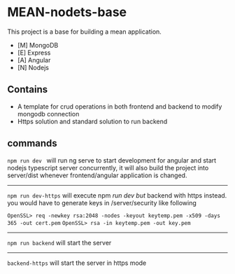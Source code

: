 # MEAN-nodets-base

This project is a base for building a mean application.

- [M] MongoDB
- [E] Express
- [A] Angular
- [N] Nodejs


## Contains
- A template for crud operations in both frontend and backend to modify mongodb connection
- Https solution and standard solution to run backend
## commands


```npm run dev ```
will run ng serve to start development for angular and start nodejs typescript server concurrently,
it will also build the project into server/dist whenever frontend/angular application is changed.

------
```npm run dev-https```
will execute npm *run dev but* backend with https instead.
you would have to generate keys in /server/security like following

```OpenSSL> req -newkey rsa:2048 -nodes -keyout keytemp.pem -x509 -days 365 -out cert.pem```
```OpenSSL> rsa -in keytemp.pem -out key.pem```

------
```npm run backend```
will start the server

------
```backend-https```
will start the server in https mode